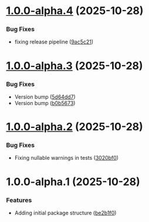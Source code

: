 # [1.0.0-alpha.4](https://github.com/futeq/futeq-core-packages/compare/v1.0.0-alpha.3...v1.0.0-alpha.4) (2025-10-28)


### Bug Fixes

* fixing release pipeline ([9ac5c21](https://github.com/futeq/futeq-core-packages/commit/9ac5c2139e885473aba0384b349dc93240180533))

# [1.0.0-alpha.3](https://github.com/futeq/futeq-core-packages/compare/v1.0.0-alpha.2...v1.0.0-alpha.3) (2025-10-28)


### Bug Fixes

* Version bump ([5d64dd7](https://github.com/futeq/futeq-core-packages/commit/5d64dd7ca33248d1975a78c657528d5e25ae42b5))
* Version bump ([b0b5673](https://github.com/futeq/futeq-core-packages/commit/b0b5673d7c0b9d51c65c130ab71eeb54393ebe28))

# [1.0.0-alpha.2](https://github.com/futeq/futeq-core-packages/compare/v1.0.0-alpha.1...v1.0.0-alpha.2) (2025-10-28)


### Bug Fixes

* Fixing nullable warnings in tests ([3020bf0](https://github.com/futeq/futeq-core-packages/commit/3020bf0ff7a5b8ecdc25d90dfe8cce91a816e4d7))

# 1.0.0-alpha.1 (2025-10-28)


### Features

* Adding initial package structure ([be2b1f0](https://github.com/futeq/futeq-core-packages/commit/be2b1f03f60063a260e98452d105d94b8e453bbd))
